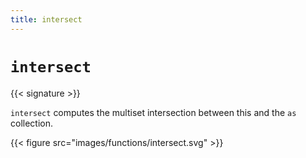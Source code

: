 ```yaml
---
title: intersect
---
```


# `intersect`

{{< signature >}}

`intersect` computes the multiset intersection between this and the `as` collection.

{{< figure src="images/functions/intersect.svg" >}}
